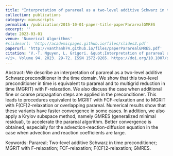 ```yaml
---
title: "Interpretation of parareal as a two-level additive Schwarz in time preconditioner and its acceleration with GMRES"
collection: publications
category: manuscripts
permalink: /publication/2015-10-01-paper-title-paperPararealGMRES
excerpt: ''
date: 2023-03-01
venue: 'Numerical Algorithms'
#slidesurl: 'http://academicpages.github.io/files/slides3.pdf'
paperurl: 'http://vanthanh74.github.io/files/paperPararealGMRES.pdf'
citation: 'V.-T. Nguyen, L. Grigori. &quot;Interpretation of parareal as a two-level additive Schwarz in time preconditioner and its acceleration with GMRES.&quot; <i>Numerical Algorithms
</i>. Volume 94. 2023. 29-72. ISSN 1572-9265. https://doi.org/10.1007/s11075-022-01492-8.'
---
```


 Abstract: We describe an interpretation of parareal as a two-level additive Schwarz preconditioner in the time domain. We show that this two-level preconditioner in time is equivalent to parareal and to multigrid reduction in time (MGRIT) with F-relaxation. We also discuss the case when additional fine or coarse propagation steps are applied in the preconditioner. This leads to procedures equivalent to MGRIT with FCF-relaxation and to MGRIT with F(CF)2-relaxation or overlapping parareal. Numerical results show that these variants have faster convergence in some cases. In addition, we also apply a Krylov subspace method, namely GMRES (generalized minimal residual), to accelerate the parareal algorithm. Better convergence is obtained, especially for the advection-reaction-diffusion equation in the case when advection and reaction coefficients are large.

Keywords: Parareal; Two-level additive Schwarz in time preconditioner; MGRIT with F-relaxation; FCF-relaxation; F(CF)2-relaxation; GMRES.

